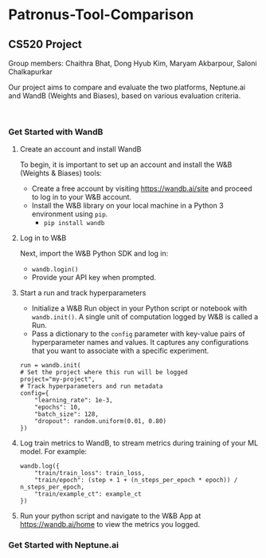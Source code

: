 # Patronus-Tool-Comparison
## CS520 Project

Group members: Chaithra Bhat, Dong Hyub Kim, Maryam Akbarpour, Saloni Chalkapurkar

Our project aims to compare and evaluate the two platforms, Neptune.ai and WandB (Weights and Biases), based on various evaluation criteria.

<br>

### Get Started with WandB

1. Create an account and install WandB

    To begin, it is important to set up an account and install the W&B (Weights & Biases) tools:
    - Create a free account by visiting https://wandb.ai/site and proceed to log in to your W&B account.
    - Install the W&B library on your local machine in a Python 3 environment using `pip`.
        - `pip install wandb`
2. Log in to W&B

    Next, import the W&B Python SDK and log in:
    - `wandb.login()`
    - Provide your API key when prompted.
3. Start a run and track hyperparameters

    - Initialize a W&B Run object in your Python script or notebook with `wandb.init()`. A single unit of computation logged by W&B is called a Run.
    - Pass a dictionary to the `config` parameter with key-value pairs of hyperparameter names and values. It captures any configurations that you want to associate with a specific experiment.

    ```
    run = wandb.init(
    # Set the project where this run will be logged
    project="my-project",
    # Track hyperparameters and run metadata
    config={
        "learning_rate": 1e-3,
        "epochs": 10,
        "batch_size": 128,
        "dropout": random.uniform(0.01, 0.80)
    })
    ```
4. Log train metrics to WandB, to stream metrics during training of your ML model. For example:

    ```
    wandb.log({
        "train/train_loss": train_loss,
        "train/epoch": (step + 1 + (n_steps_per_epoch * epoch)) / n_steps_per_epoch,
        "train/example_ct": example_ct
    })
    ```
5. Run your python script and navigate to the W&B App at https://wandb.ai/home to view the metrics you logged.

### Get Started with Neptune.ai